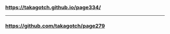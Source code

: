 ### https://takagotch.github.io/page334/
---
### https://github.com/takagotch/page279

```
```

```
```

```
```


